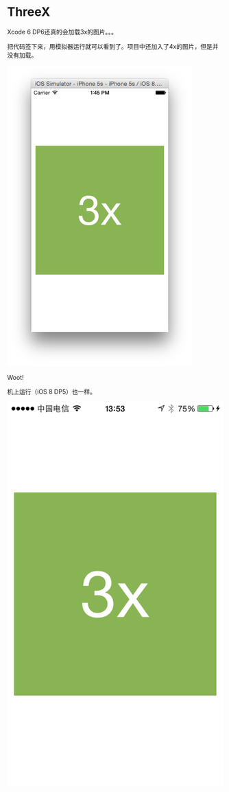 ThreeX
======

Xcode 6 DP6还真的会加载3x的图片。。。

把代码签下来，用模拟器运行就可以看到了。项目中还加入了4x的图片，但是并没有加载。

![image](ThreeX.png)

Woot!

机上运行（iOS 8 DP5）也一样。

![image](ThreeX_On_Device.png)
